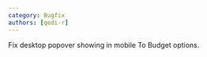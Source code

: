 ```yaml
---
category: Bugfix
authors: [qedi-r]
---
```


Fix desktop popover showing in mobile To Budget options.
